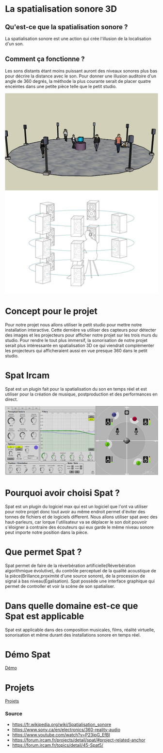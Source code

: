 # La spatialisation sonore 3D

## Qu'est-ce que la spatialisation sonore ?
La spatialisation sonore est une action qui crée l'illusion de la localisation d'un son.

## Comment ça fonctionne ?
Les sons distants étant moins puissant auront des niveaux sonores plus bas pour décrire la distance avec le son. Pour donner une illusion auditoire d'un angle de 360 degrés, la méthode la plus courante serait de placer quatre enceintes dans une petite pièce telle que le petit studio.

![audio](img/schema.jpg)
![audio_schema](img/audio_schema.jpg)

# Concept pour le projet
Pour notre projet nous allons utiliser le petit studio pour mettre notre installation interactive. Cette dernière va utiliser des capteurs pour détecter des images et les projecteurs pour afficher notre projet sur les trois murs du studio. Pour rendre le tout plus immersif, la sonorisation de notre projet serait plus intéressante en spatialisation 3D ce qui viendrait complémenter les projecteurs qui afficheraient aussi en vue presque 360 dans le petit studio.

# Spat Ircam
Spat est un plugin fait pour la spatialisation du son en temps réel et est utiliser pour la création de musique, postproduction et des performances en direct.

![shema spat](img/spat.png)

# Pourquoi avoir choisi Spat ?
Spat est un plugin du logiciel max qui est un logiciel que l'ont va utiliser pour notre projet donc tout avoir au même endroit permet d'éviter des tonnes de fichiers et de logiciels different. Nous allons utiliser spat avec des haut-parleurs, car lorque l'utilisateur va se déplacer le son doit pouvoir s'éloigner à contraire des écouteurs qui eux garde le même niveau sonore peut importe notre position dans la pièce.

# Que permet Spat ?
Spat permet de faire de la réverbération artificielle(Réverbération algorithmique évolutive), du contrôle perceptuel de la qualité acoustique de la pièce(Brillance,proximité d'une source sonore), de la procession de signal à bas niveau(Égalisation). Spat possède une interface graphique qui permet de controller et voir la scène de son spatialiser.

# Dans quelle domaine est-ce que Spat est applicable
Spat est applicable dans des composition musicales, films, réalité virtuelle, sonorisation et même durant des installations sonore en temps réel.


# Démo Spat
[Démo](https://www.youtube.com/watch?v=P23ipG_EfBI)

# Projets
[Projets](https://forum.ircam.fr/topics/detail/45-Spat5/)
### Source
- https://fr.wikipedia.org/wiki/Spatialisation_sonore
- https://www.sony.ca/en/electronics/360-reality-audio
- https://www.youtube.com/watch?v=P23ipG_EfBI
- https://forum.ircam.fr/projects/detail/spat/#project-related-anchor
- https://forum.ircam.fr/topics/detail/45-Spat5/
